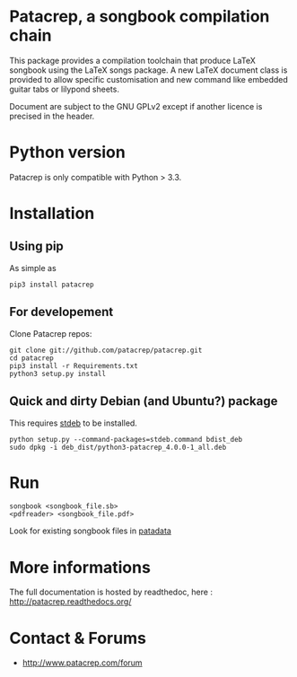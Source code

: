 # Patacrep, a songbook compilation chain

This package provides a compilation toolchain that produce LaTeX
songbook using the LaTeX songs package. A new LaTeX document class is
provided to allow specific customisation and new command like embedded
guitar tabs or lilypond sheets.

Document are subject to the GNU GPLv2 except if another licence
is precised in the header.

# Python version

Patacrep is only compatible with Python > 3.3.

# Installation

## Using pip

As simple as

```
pip3 install patacrep
```

## For developement

Clone Patacrep repos:

```
git clone git://github.com/patacrep/patacrep.git
cd patacrep
pip3 install -r Requirements.txt
python3 setup.py install
```

## Quick and dirty Debian (and Ubuntu?) package

This requires [stdeb](https://github.com/astraw/stdeb) to be installed.

```
python setup.py --command-packages=stdeb.command bdist_deb
sudo dpkg -i deb_dist/python3-patacrep_4.0.0-1_all.deb
```


# Run

```
songbook <songbook_file.sb>
<pdfreader> <songbook_file.pdf>
```

Look for existing songbook files in [patadata](http://github.com/patacrep/patadata)

# More informations

The full documentation is hosted by readthedoc, here : http://patacrep.readthedocs.org/

# Contact & Forums

* http://www.patacrep.com/forum
